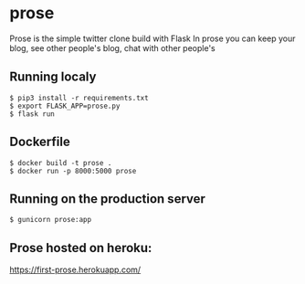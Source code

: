 # prose
Prose is the simple twitter clone build with Flask
In prose you can keep your blog, see other people's blog,
chat with other people's

## Running localy
    $ pip3 install -r requirements.txt
    $ export FLASK_APP=prose.py
    $ flask run

## Dockerfile
    $ docker build -t prose .
    $ docker run -p 8000:5000 prose
    
## Running on the production server
    $ gunicorn prose:app 
  
## Prose hosted on heroku:
https://first-prose.herokuapp.com/
